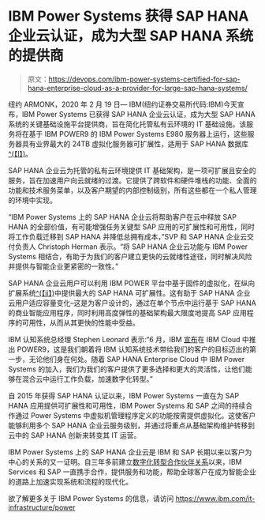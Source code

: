 # IBM Power Systems 获得 SAP HANA 企业云认证，成为大型 SAP HANA 系统的提供商

> 原文：<https://devops.com/ibm-power-systems-certified-for-sap-hana-enterprise-cloud-as-a-provider-for-large-sap-hana-systems/>

纽约 ARMONK，2020 年 2 月 19 日— IBM(纽约证券交易所代码:IBM)今天宣布，IBM Power Systems 已获得 SAP HANA 企业云认证，成为大型 SAP HANA 系统的关键基础设施平台提供商，旨在简化托管私有云环境的 IT 基础设施。该服务将在基于 IBM POWER9 的 IBM Power Systems E980 服务器上运行，这些服务器具有业界最大的 24TB 虚拟化服务器可扩展性，适用于 SAP HANA 数据库[^(【I】)](applewebdata://C6C44C62-83DB-44DD-8D36-C80902026061#_edn1)。

SAP HANA 企业云为托管的私有云环境提供 IT 基础架构，是一项可扩展且安全的服务，旨在加速用户向云就绪的过渡。它提供了跨软件和硬件堆栈的功能、全面的功能和技术服务菜单，以及客户期望的内部控制级别，所有这些都在一个私人管理的环境中实现。

“IBM Power Systems 上的 SAP HANA 企业云将帮助客户在云中释放 SAP HANA 的全部价值，有可能增强任务关键型 SAP 应用的可扩展性和可用性，同时将工作负载迁移到 SAP HANA 并降低总拥有成本，”SVP 和 SAP HANA 企业云交付负责人 Christoph Herman 表示。“将 SAP HANA 企业云功能与 IBM Power Systems 相结合，有助于为我们的客户建立更快的云就绪性途径，同时解决风险并提供与智能企业更紧密的一致性。”

SAP HANA 企业云用户可以利用 IBM POWER 平台中基于固件的虚拟化，在纵向扩展系统[^(【ii】)](applewebdata://C6C44C62-83DB-44DD-8D36-C80902026061#_edn2)中提供最大的 SAP HANA 可扩展性。这有助于 SAP HANA 企业云用户适应容量变化–这是为客户设计的，通过在单个节点中运行基于 SAP HANA 的商业智能应用程序，同时利用高度弹性的基础架构最大限度地提高 SAP 应用程序的可用性，从而从其更快的性能中受益。

IBM 认知系统总经理 Stephen Leonard 表示:“6 月，IBM [宣布](https://urldefense.proofpoint.com/v2/url?u=https-3A__newsroom.ibm.com_2019-2D06-2D17-2DIBM-2DPOWER9-2Don-2DIBM-2DCloud-2Dto-2DHelp-2DAccelerate-2DAdoption-2Dof-2DHybrid-2DCloud&d=DwMFAg&c=Ftw_YSVcGmqQBvrGwAZugGylNRkk-uER0-5bY94tjsc&r=_z-5U89vKB9kerfyhKy3y28Vlweg5wTmrP0O2sLZ2EEJUrNYtc_N8M5NF-UN6caW&m=x0jbYdnAauCCmq5sJD6b-yXBi_imW50E9D46lDpViNM&s=ZyHGjeftfQd9hhObm3itEygA5D9DoDtcFbM4j050rao&e=)在 IBM Cloud 中推出 POWER9，这是我们朝着将 IBM 认知系统技术带给我们的客户的目标迈出的第一步，无论他们身在何处。随着 SAP HANA Enterprise Cloud 中 IBM Power Systems 的加入，我们为我们的客户提供了更多选择和更大的灵活性，让他们能够在混合云中运行工作负载，加速数字化转型。”

自 2015 年获得 SAP HANA 认证以来，IBM Power Systems 一直在为 SAP HANA 应用提供可扩展性和可用性，IBM Power Systems 和 SAP 之间的持续合作通过 Power Systems 中虚拟机管理程序定义的功能按需提供虚拟化。这使客户能够利用多个 SAP HANA 企业云服务级别，并通过将重点从基础架构维护转移到云中的 SAP HANA 创新来转变其 IT 运营。

IBM Power Systems 上的 SAP HANA 企业云是 IBM 和 SAP 长期以来以客户为中心的关系的又一证明。自三年多前建立[数字化转型合作伙伴关系](https://urldefense.proofpoint.com/v2/url?u=https-3A__c212.net_c_link_-3Ft-3D0-26l-3Den-26o-3D2456931-2D1-26h-3D2228013873-26u-3Dhttps-253A-252F-252Fnews.sap.com-252F2016-252F04-252Fibm-2Dand-2Dsap-2Dannounce-2Dplans-2Dfor-2Dmajor-2Dinvestments-2Dto-2Ddrive-2Dclients-2Ddigital-2Dtransformations-252F-26a-3DDigital-2BTransformation-2Bpartnership&d=DwMFAg&c=Ftw_YSVcGmqQBvrGwAZugGylNRkk-uER0-5bY94tjsc&r=_z-5U89vKB9kerfyhKy3y28Vlweg5wTmrP0O2sLZ2EEJUrNYtc_N8M5NF-UN6caW&m=x0jbYdnAauCCmq5sJD6b-yXBi_imW50E9D46lDpViNM&s=mXn8ZQkX26NgPVnH43I1wTLSHCj5SpTUThHrP6cVCRI&e=)以来，IBM Services 和 SAP 一直携手合作，提供服务和功能，帮助全球客户在成为智能企业的道路上加速实现系统和流程的现代化。

欲了解更多关于 IBM Power Systems 的信息，请访问 https://www.ibm.com/it-infrastructure/power